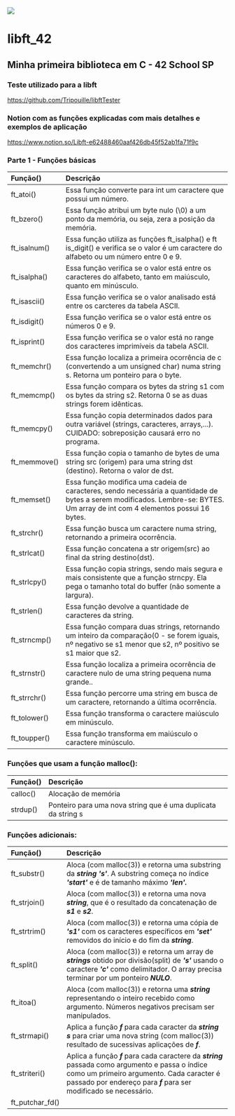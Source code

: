 <img src="https://terminalroot.com.br/assets/img/c/clang.jpg">

# libft_42
## Minha primeira biblioteca em C - 42 School SP

### Teste utilizado para a libft 
https://github.com/Tripouille/libftTester

### Notion com as funções explicadas com mais detalhes e exemplos de aplicação
https://www.notion.so/Libft-e62488460aaf426db45f52ab1fa71f9c

### Parte 1 - Funções básicas
|Função()| Descrição|
|:-------|:---------|
|ft_atoi()| Essa função converte para int um caractere que possui um número.|
|ft_bzero()| Essa função atribui um byte nulo (\0) a um ponto da memória, ou seja, zera a posição da memória.|
|ft_isalnum()| Essa função utiliza as funções ft_isalpha() e ft is_digit() e verifica se o valor é um caractere do alfabeto ou um número entre 0 e 9.|
|ft_isalpha()| Essa função verifica se o valor está entre os caracteres do alfabeto, tanto em maiúsculo, quanto em minúsculo.|
|ft_isascii()| Essa função verifica se o valor analisado está entre os carcteres da tabela ASCII.|
|ft_isdigit()| Essa função verifica se o valor está entre os números 0 e 9.|
|ft_isprint()| Essa função verifica se o valor está no range dos caracteres imprimíveis da tabela ASCII.|
|ft_memchr()| Essa função localiza a primeira ocorrência de c (convertendo a um unsigned char) numa string s. Retorna um ponteiro para o byte.|
|ft_memcmp()| Essa função compara os bytes da string s1 com os bytes da string s2. Retorna 0 se as duas strings forem idênticas.|
|ft_memcpy()| Essa função copia determinados dados para outra variável (strings, caracteres, arrays,...). CUIDADO: sobreposição causará erro no programa.|
|ft_memmove()| Essa função copia o tamanho de bytes de uma string src (origem) para uma string dst (destino). Retorna o valor de dst.|
|ft_memset()| Essa função modifica uma cadeia de caracteres, sendo necessária a quantidade de bytes a serem modificados. Lembre-se: BYTES. Um array de int com 4 elementos possui 16 bytes.|
|ft_strchr()| Essa função busca um caractere numa string, retornando a primeira ocorrência.|
|ft_strlcat()| Essa função concatena a str origem(src) ao final da string destino(dst).|
|ft_strlcpy()| Essa função copia strings, sendo mais segura e mais consistente que a função strncpy. Ela pega o tamanho total do buffer (não somente a largura).|
|ft_strlen()| Essa função devolve a quantidade de caracteres da string.|
|ft_strncmp()| Essa função compara duas strings, retornando um inteiro da comparação(0 - se forem iguais, nº negativo se s1 menor que s2, nº positivo se s1 maior que s2.|
|ft_strnstr()| Essa função localiza a primeira ocorrência de caractere nulo de uma string pequena numa grande..|
|ft_strrchr()| Essa função percorre uma string em busca de um caractere, retornando a última ocorrência.|
|ft_tolower()| Essa função transforma o caractere maiúsculo em minúsculo.|
|ft_toupper()| Essa função transforma em maiúsculo o caractere minúsculo.|

### Funções que usam a função malloc():
|Função()| Descrição|
|:-------|:---------|
|calloc()|Alocação de memória|
|strdup()|Ponteiro para uma nova string que é uma duplicata da string s|

### Funções adicionais:
|Função()| Descrição|
|:-------|:---------|
|ft_substr()|Aloca (com malloc(3)) e retorna uma substring da ***string 's'***. A substring começa no índice ***'start'*** e é de tamanho máximo ***'len'.***|
|ft_strjoin()|Aloca (com malloc(3)) e retorna uma nova ***string***, que é o resultado da concatenação de ***s1*** e ***s2***.|
|ft_strtrim()|Aloca (com malloc(3)) e retorna uma cópia de ***'s1'*** com os caracteres específicos em ***'set'*** removidos do início e do fim da ***string***.|
|ft_split()|Aloca (com malloc(3)) e retorna um array de ***strings*** obtido por divisão(split) de ***'s'*** usando o caractere ***'c'*** como delimitador. O array precisa terminar por um ponteiro ***NULO***.|
|ft_itoa()|Aloca (com malloc(3)) e retorna uma ***string*** representando o inteiro recebido como argumento. Números negativos precisam ser manipulados.|
|ft_strmapi()|Aplica a função ***f*** para cada caracter da ***string s*** para criar uma nova string (com malloc(3)) resultado de sucessivas aplicações de ***f***.|
|ft_striteri()|Aplica a função ***f*** para cada caractere da ***string*** passada como argumento e passa o índice como um primeiro argumento. Cada caracter é passado por endereço para ***f*** para ser modificado se necessário.|
|ft_putchar_fd()||
